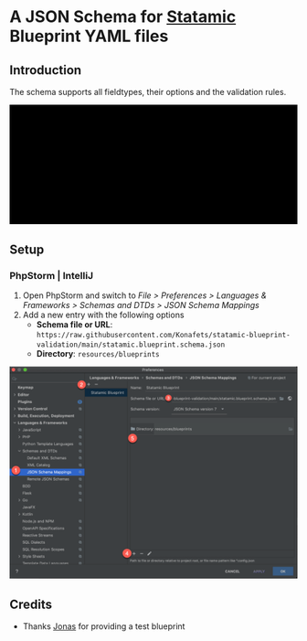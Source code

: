 # A JSON Schema for [Statamic](https://statamic.com/) Blueprint YAML files

## Introduction

The schema supports all fieldtypes, their options and the validation rules.  

![Example](assets/Demo.gif)

## Setup

### PhpStorm | IntelliJ

1. Open PhpStorm and switch to *File > Preferences > Languages & Frameworks > Schemas and DTDs > JSON Schema Mappings*
2. Add a new entry with the following options
   - **Schema file or URL**: `https://raw.githubusercontent.com/Konafets/statamic-blueprint-validation/main/statamic.blueprint.schema.json`
   - **Directory**: `resources/blueprints`

![Example](assets/setup.png)

## Credits

* Thanks [Jonas](https://github.com/jonassiewertsen) for providing a test blueprint
